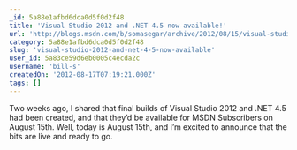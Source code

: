 ```yaml
---
_id: 5a88e1afbd6dca0d5f0d2f48
title: 'Visual Studio 2012 and .NET 4.5 now available!'
url: 'http://blogs.msdn.com/b/somasegar/archive/2012/08/15/visual-studio-2012-and-net-4-5-now-available.aspx'
category: 5a88e1afbd6dca0d5f0d2f48
slug: 'visual-studio-2012-and-net-4-5-now-available'
user_id: 5a83ce59d6eb0005c4ecda2c
username: 'bill-s'
createdOn: '2012-08-17T07:19:21.000Z'
tags: []
---
```


Two weeks ago, I shared that final builds of Visual Studio 2012 and .NET 4.5 had been created, and that they’d be available for MSDN Subscribers on August 15th.  Well, today is August 15th, and I’m excited to announce that the bits are live and ready to go.
